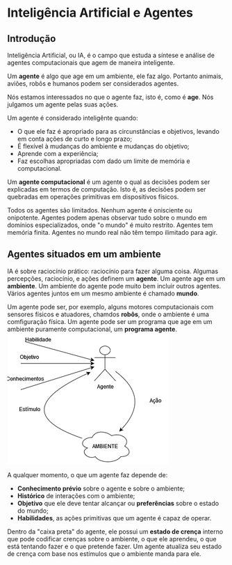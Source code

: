 # Inteligência Artificial e Agentes

## Introdução
Inteligência Artificial, ou IA, é o campo que estuda a síntese e análise de agentes computacionais que agem de maneira inteligente.

Um **agente** é algo que age em um ambiente, ele faz algo. Portanto animais, aviões, robôs e humanos podem ser considerados agentes.

Nós estamos interessados no que o agente faz, isto é, como é **age**. Nós julgamos um agente pelas suas ações.

Um agente é considerado inteligênte quando:
* O que ele faz é apropriado para as circunstâncias e objetivos, levando em conta ações de curto e longo prazo;
* É flexível à mudanças do ambiente e mudanças do objetivo;
* Aprende com a experiência;
* Faz escolhas apropriadas com dado um limite de memória e computacional.

Um **agente computacional** é um agente o qual as decisões podem ser explicadas em termos de computação. Isto é, as decisões podem ser quebradas em operações primitivas em dispositivos físicos.

Todos os agentes são limitados. Nenhum agente é onisciente ou onipotente. Agentes podem apenas observar tudo sobre o mundo em domínios especializados, onde "o mundo" é muito restrito. Agentes tem memória finita. Agentes no mundo real não têm tempo ilimitado para agir.

## Agentes situados em um ambiente
IA é sobre raciocínio prático: raciocínio para fazer alguma coisa. Algumas percepções, raciocínio, e ações definem um **agente**. Um agente age em um **ambiente**. Um ambiente do agente pode muito bem incluir outros agentes. Vários agentes juntos em um mesmo ambiente é chamado **mundo**.

Um agente pode ser, por exemplo, alguns motores computacionais com sensores físicos e atuadores, chamdos **robôs**, onde o ambiente é uma comfiguração física.
Um agente pode ser um programa que age em um ambiente puramente computacional, um **programa agente**.
![Um agente em termos de entrada e saída.](../imgs/Agente.png)

A qualquer momento, o que um agente faz depende de:
* **Conhecimento prévio** sobre o agente e sobre o ambiente;
* **Histórico** de interações com o ambiente;
* **Objetivo** que ele deve tentar alcançar ou **preferências** sobre o estado do mundo;
* **Habilidades**, as ações primitivas que um agente é capaz de operar.

Dentro da "caixa preta" do agente, ele possui um **estado de crença** interno que pode codificar crenças sobre o ambiente, o que ele aprendeu, o que está tentando fazer e o que pretende fazer. Um agente atualiza seu estado de crença com base nos estímulos que o ambiente manda para ele.